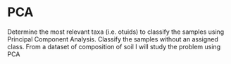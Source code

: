 # PCA
Determine the most relevant taxa (i.e. otuids) to classify the samples using Principal Component Analysis. Classify the samples without an assigned class.
From a dataset of composition of soil I will study the problem using PCA
